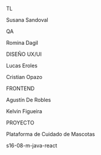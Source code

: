 TL

Susana Sandoval

QA

Romina Dagil

DISEÑO UX/UI

Lucas Eroles

Cristian Opazo

FRONTEND

Agustín De Robles

Kelvin Figueira

PROYECTO

Plataforma de Cuidado de Mascotas

s16-08-m-java-react